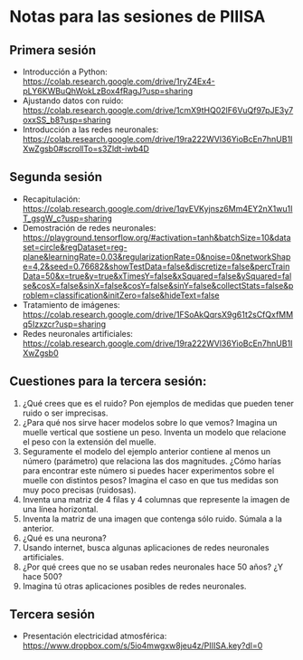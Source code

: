 # Notas para las sesiones de PIIISA
## Primera sesión
- Introducción a Python: <https://colab.research.google.com/drive/1ryZ4Ex4-pLY6KWBuQhWokLzBox4fRagJ?usp=sharing>
- Ajustando datos con ruido: <https://colab.research.google.com/drive/1cmX9tHQ02lF6VuQf97pJE3y7oxxSS_b8?usp=sharing>
- Introducción a las redes neuronales: <https://colab.research.google.com/drive/19ra222WVl36YioBcEn7hnUB1IXwZgsb0#scrollTo=s3Zldt-iwb4D>

## Segunda sesión
- Recapitulación: <https://colab.research.google.com/drive/1qvEVKyjnsz6Mm4EY2nX1wu1IT_gsgW_c?usp=sharing>
- Demostración de redes neuronales: <https://playground.tensorflow.org/#activation=tanh&batchSize=10&dataset=circle&regDataset=reg-plane&learningRate=0.03&regularizationRate=0&noise=0&networkShape=4,2&seed=0.76682&showTestData=false&discretize=false&percTrainData=50&x=true&y=true&xTimesY=false&xSquared=false&ySquared=false&cosX=false&sinX=false&cosY=false&sinY=false&collectStats=false&problem=classification&initZero=false&hideText=false>
- Tratamiento de imágenes: <https://colab.research.google.com/drive/1FSoAkQqrsX9g61t2sCfQxfMMq5Izxzcr?usp=sharing>
- Redes neuronales artificiales: <https://colab.research.google.com/drive/19ra222WVl36YioBcEn7hnUB1IXwZgsb0>

## Cuestiones para la tercera sesión:
1. ¿Qué crees que es el ruido? Pon ejemplos de medidas que pueden tener ruido o ser imprecisas.
2. ¿Para qué nos sirve hacer modelos sobre lo que vemos? Imagina un muelle vertical que sostiene un peso. Inventa un modelo que relacione el peso con la extensión del muelle.
3. Seguramente el modelo del ejemplo anterior contiene al menos un número (parámetro) que relaciona las dos magnitudes. ¿Cómo harías para encontrar este número si puedes hacer experimentos sobre el muelle con distintos pesos? Imagina el caso en que tus medidas son muy poco precisas (ruidosas).
4. Inventa una matriz de 4 filas y 4 columnas que represente la imagen de una línea horizontal.
5. Inventa la matriz de una imagen que contenga sólo ruido. Súmala a la anterior.
6. ¿Qué es una neurona?
7. Usando internet, busca algunas aplicaciones de redes neuronales artificiales.
8. ¿Por qué crees que no se usaban redes neuronales hace 50 años? ¿Y hace 500?
9. Imagina tú otras aplicaciones posibles de redes neuronales.

## Tercera sesión
- Presentación electricidad atmosférica: <https://www.dropbox.com/s/5io4mwgxw8jeu4z/PIIISA.key?dl=0>
